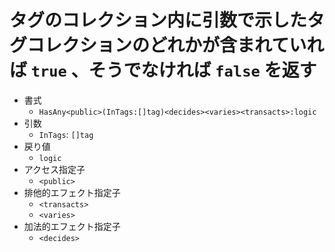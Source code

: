 # タグのコレクション内に引数で示したタグコレクションのどれかが含まれていれば `true` 、そうでなければ `false` を返す

- 書式
  - `HasAny<public>(InTags:[]tag)<decides><varies><transacts>:logic`
- 引数
  - `InTags`: `[]tag`
- 戻り値
  - `logic`
- アクセス指定子
  - `<public>`
- 排他的エフェクト指定子
  - `<transacts>`
  - `<varies>`
- 加法的エフェクト指定子
  - `<decides>`

